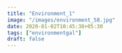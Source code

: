 ```yaml
---
title: "Environment_1"
image: "/images/environment_58.jpg"
date: 2020-01-02T10:45:38+05:30
tags: ["environmentgal"]
draft: false
---
```


